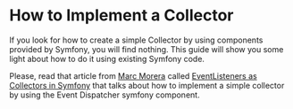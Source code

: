 # How to Implement a Collector

If you look for how to create a simple Collector by using components provided by
Symfony, you will find nothing. This guide will show you some light about how to
do it using existing Symfony code.

Please, read that article from [Marc Morera](http://mmoreram.com) called
[EventListeners as Collectors in Symfony](http://mmoreram.com/blog/2015/08/28/eventlisteners-as-collectors-in-symfony/)
that talks about how to implement a simple collector by using the Event 
Dispatcher symfony component.